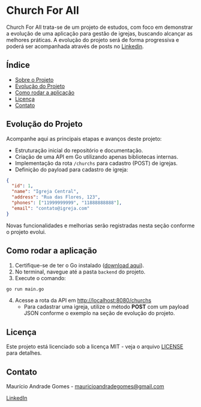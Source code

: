 # Church For All

Church For All trata-se de um projeto de estudos, com foco em demonstrar a evolução de uma aplicação para gestão de igrejas, buscando alcançar as melhores práticas. A evolução do projeto será de forma progressiva e poderá ser acompanhada através de posts no [Linkedin](https://www.linkedin.com/in/mauricioandradegomes/).

## Índice

- [Sobre o Projeto](#church-for-all)
- [Evolução do Projeto](#evolução-do-projeto)
- [Como rodar a aplicação](#como-rodar-a-aplicação)
- [Licença](#licença)
- [Contato](#contato)

## Evolução do Projeto

Acompanhe aqui as principais etapas e avanços deste projeto:

- Estruturação inicial do repositório e documentação.
- Criação de uma API em Go utilizando apenas bibliotecas internas.
- Implementação da rota `/churchs` para cadastro (POST) de igrejas.
- Definição do payload para cadastro de igreja:

```json
{
  "id": 1,
  "name": "Igreja Central",
  "address": "Rua das Flores, 123",
  "phones": ["11999999999", "11888888888"],
  "email": "contato@igreja.com"
}
```

Novas funcionalidades e melhorias serão registradas nesta seção conforme o projeto evolui.

## Como rodar a aplicação

1. Certifique-se de ter o Go instalado ([download aqui](https://go.dev/dl/)).
2. No terminal, navegue até a pasta `backend` do projeto.
3. Execute o comando:

```sh
go run main.go
```

4. Acesse a rota da API em [http://localhost:8080/churchs](http://localhost:8080/churchs)
   - Para cadastrar uma igreja, utilize o método **POST** com um payload JSON conforme o exemplo na seção de evolução do projeto.

## Licença

Este projeto está licenciado sob a licença MIT - veja o arquivo [LICENSE](LICENSE) para detalhes. 

## Contato

Maurício Andrade Gomes - mauricioandradegomes@gmail.com

[LinkedIn](https://www.linkedin.com/in/mauricioandradegomes/)

 